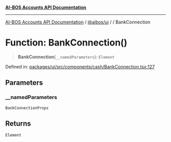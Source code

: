 [**AI-BOS Accounts API Documentation**](../../../README.md)

***

[AI-BOS Accounts API Documentation](../../../README.md) / [@aibos/ui](../README.md) / [](../README.md) / BankConnection

# Function: BankConnection()

> **BankConnection**(`__namedParameters`): `Element`

Defined in: [packages/ui/src/components/cash/BankConnection.tsx:127](https://github.com/pohlai88/accounts/blob/48103fb36d28b2b9bfb33472b6de2f719773cde9/packages/ui/src/components/cash/BankConnection.tsx#L127)

## Parameters

### \_\_namedParameters

`BankConnectionProps`

## Returns

`Element`
